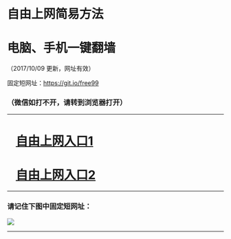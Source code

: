 ﻿# 自由上网简易方法

# 电脑、手机一键翻墙

（2017/10/09 更新，网址有效）

固定短网址：https://git.io/free99

### （微信如打不开，请转到浏览器打开）


***





# &nbsp;&nbsp; <a href="http://ft849714643.fwq-tz-1001.info/fwqtz01.html?t=100900124891 " target="_blank">自由上网入口1</a>
# &nbsp;&nbsp; <a href="http://ft8937832.fwq-tz-1002.info/fwqtz02.html?t=100900117088 " target="_blank">自由上网入口2</a>
***

### 请记住下图中固定短网址：

<img src="https://s3-us-west-2.amazonaws.com/fwq-1001/yjfq-20170905okok.png" /> 


***

